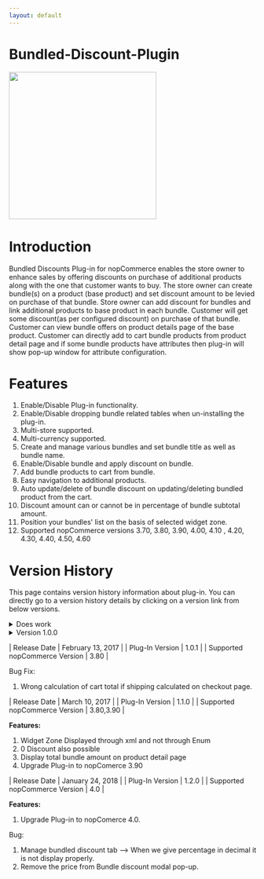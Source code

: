 ```yaml
---
layout: default
---
```


# Bundled-Discount-Plugin 
<img src= "https://shop.nopaccelerate.com/images/thumbs/0001189_bundled-discounts-plugin_570.png" width="300" height="300"> 

# **Introduction**

Bundled Discounts Plug-in for nopCommerce enables the store owner to enhance sales by offering discounts on purchase of additional products along with the one that customer wants to buy. The store owner can create bundle(s) on a product (base product) and set discount amount to be levied on purchase of that bundle. Store owner can add discount for bundles and link additional products to base product in each bundle. Customer will get some discount(as per configured discount) on purchase of that bundle. Customer can view bundle offers on product details page of the base product. Customer can directly add to cart bundle products from product detail page and if some bundle products have attributes then plug-in will show pop-up window for attribute configuration.

# **Features**

1. Enable/Disable Plug-in functionality.
2. Enable/Disable dropping bundle related tables when un-installing the plug-in.
3. Multi-store supported.
4. Multi-currency supported.
5. Create and manage various bundles and set bundle title as well as bundle name.
6. Enable/Disable bundle and apply discount on bundle.
7. Add bundle products to cart from bundle.
8. Easy navigation to additional products.
9. Auto update/delete of bundle discount on updating/deleting bundled product from the cart.
10. Discount amount can or cannot be in percentage of bundle subtotal amount.
11. Position your bundles' list on the basis of selected widget zone.
12. Supported nopCommerce versions 3.70, 3.80, 3.90, 4.00, 4.10 , 4.20, 4.30, 4.40, 4.50, 4.60

# **Version History**

This page contains version history information about plug-in. You can directly go to a version history details by clicking on a version link from below versions.

<details><summary>Does work</summary>

| Release Date | January 24, 2017 |
| Plug-In Version | 1.0.0 |
| Supported nopCommerce Version | 3.80 |

</details>


<details>
  <summary>Version 1.0.0</summary>
  
| Release Date | January 24, 2017 |
| Plug-In Version | 1.0.0 |
| Supported nopCommerce Version | 3.80 |

**Features:**

1. Create bundles with discount on base product and add product(s) to them.
2. Display active bundles to customers on product details page.
3. Add bundle to cart more than once.
4. Configure attributes for products of the bundle before adding them to cart.
5. Multi-currency support.
6. Multi-store support.
  
</details>

| Release Date | February 13, 2017 |
| Plug-In Version | 1.0.1 |
| Supported nopCommerce Version | 3.80 |

Bug Fix:
1. Wrong calculation of cart total if shipping calculated on checkout page.

| Release Date | March 10, 2017 |
| Plug-In Version | 1.1.0 |
| Supported nopCommerce Version | 3.80,3.90 |

**Features:**

1. Widget Zone Displayed through xml and not through Enum
2. 0 Discount also possible  
3. Display total bundle amount on product detail page
4. Upgrade Plug-in to nopComerce 3.90

| Release Date | January 24, 2018 |
| Plug-In Version | 1.2.0 |
| Supported nopCommerce Version | 4.0 |

**Features:**

1. Upgrade Plug-in to nopComerce 4.0.
   
Bug:
1. Manage bundled discount tab --> When we give percentage in decimal it is not display properly.  
2. Remove the price from Bundle discount modal pop-up.



